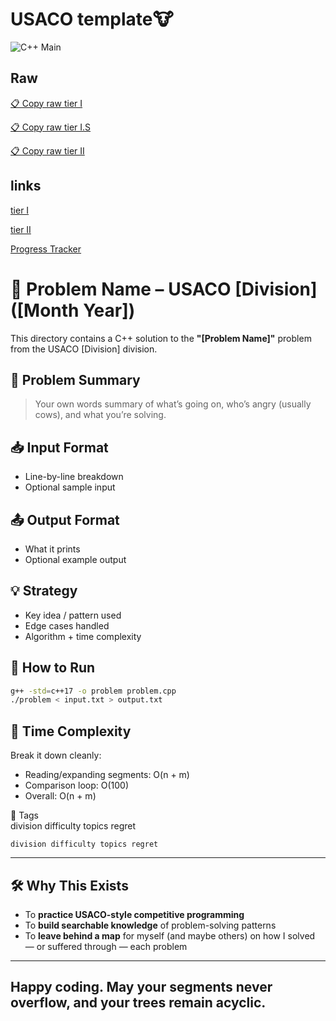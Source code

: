 # USACO template🐮
![C++ Main](https://img.shields.io/badge/-main-blue?logo=cplusplus&logoColor=white&label=C%2B%2B)

## Raw

[📋 Copy raw tier I](https://raw.githubusercontent.com/Quantum-Kayak/USACO-problems/main/05_extras/template.cpp)

[📋 Copy raw tier I.S](https://raw.githubusercontent.com/Quantum-Kayak/USACO-problems/main/05_extras/tierI.S.cpp)

[📋 Copy raw tier II](https://raw.githubusercontent.com/Quantum-Kayak/USACO-problems/main/05_extras/minimal.cpp)

## links

[tier I](https://github.com/Quantum-Kayak/USACO-problems/blob/main/05_extras/template.cpp)

[tier II](https://github.com/Quantum-Kayak/USACO-problems/blob/main/05_extras/minimal.cpp)

[Progress Tracker](https://github.com/Quantum-Kayak/USACO-problems/blob/main/05_extras/list.md)

# 🐄 Problem Name – USACO [Division] ([Month Year])

This directory contains a C++ solution to the **"[Problem Name]"** problem from the USACO [Division] division.

## 📜 Problem Summary
> Your own words summary of what’s going on, who’s angry (usually cows), and what you’re solving.

## 📥 Input Format
- Line-by-line breakdown
- Optional sample input

## 📤 Output Format
- What it prints
- Optional example output

## 💡 Strategy
- Key idea / pattern used
- Edge cases handled
- Algorithm + time complexity

## 🚀 How to Run
```sh
g++ -std=c++17 -o problem problem.cpp
./problem < input.txt > output.txt
```
## 🧠 **Time Complexity**  
Break it down cleanly:

- Reading/expanding segments: O(n + m)  
- Comparison loop: O(100)  
- Overall: O(n + m)
  
🔖 Tags  
division difficulty topics regret

```
division difficulty topics regret
```

---

## 🛠 Why This Exists

- To **practice USACO-style competitive programming**  
- To **build searchable knowledge** of problem-solving patterns  
- To **leave behind a map** for myself (and maybe others) on how I solved — or suffered through — each problem  

---

Happy coding. May your segments never overflow, and your trees remain acyclic.  
---
